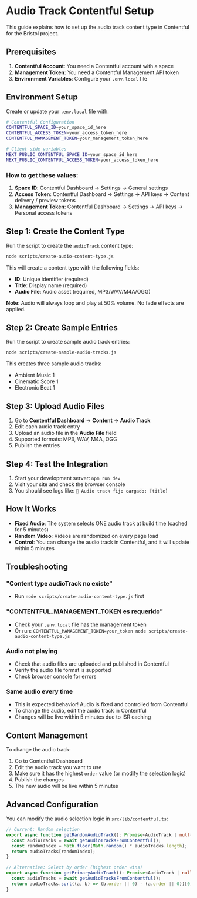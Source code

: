 # Audio Track Contentful Setup

This guide explains how to set up the audio track content type in Contentful for the Bristol project.

## Prerequisites

1. **Contentful Account**: You need a Contentful account with a space
2. **Management Token**: You need a Contentful Management API token
3. **Environment Variables**: Configure your `.env.local` file

## Environment Setup

Create or update your `.env.local` file with:

```bash
# Contentful Configuration
CONTENTFUL_SPACE_ID=your_space_id_here
CONTENTFUL_ACCESS_TOKEN=your_access_token_here
CONTENTFUL_MANAGEMENT_TOKEN=your_management_token_here

# Client-side variables
NEXT_PUBLIC_CONTENTFUL_SPACE_ID=your_space_id_here
NEXT_PUBLIC_CONTENTFUL_ACCESS_TOKEN=your_access_token_here
```

### How to get these values:

1. **Space ID**: Contentful Dashboard → Settings → General settings
2. **Access Token**: Contentful Dashboard → Settings → API keys → Content delivery / preview tokens
3. **Management Token**: Contentful Dashboard → Settings → API keys → Personal access tokens

## Step 1: Create the Content Type

Run the script to create the `audioTrack` content type:

```bash
node scripts/create-audio-content-type.js
```

This will create a content type with the following fields:

- **ID**: Unique identifier (required)
- **Title**: Display name (required)
- **Audio File**: Audio asset (required, MP3/WAV/M4A/OGG)

**Note**: Audio will always loop and play at 50% volume. No fade effects are applied.

## Step 2: Create Sample Entries

Run the script to create sample audio track entries:

```bash
node scripts/create-sample-audio-tracks.js
```

This creates three sample audio tracks:
- Ambient Music 1
- Cinematic Score 1  
- Electronic Beat 1

## Step 3: Upload Audio Files

1. Go to **Contentful Dashboard** → **Content** → **Audio Track**
2. Edit each audio track entry
3. Upload an audio file in the **Audio File** field
4. Supported formats: MP3, WAV, M4A, OGG
5. Publish the entries

## Step 4: Test the Integration

1. Start your development server: `npm run dev`
2. Visit your site and check the browser console
3. You should see logs like: `🎵 Audio track fijo cargado: [title]`

## How It Works

- **Fixed Audio**: The system selects ONE audio track at build time (cached for 5 minutes)
- **Random Video**: Videos are randomized on every page load
- **Control**: You can change the audio track in Contentful, and it will update within 5 minutes

## Troubleshooting

### "Content type audioTrack no existe"
- Run `node scripts/create-audio-content-type.js` first

### "CONTENTFUL_MANAGEMENT_TOKEN es requerido"
- Check your `.env.local` file has the management token
- Or run: `CONTENTFUL_MANAGEMENT_TOKEN=your_token node scripts/create-audio-content-type.js`

### Audio not playing
- Check that audio files are uploaded and published in Contentful
- Verify the audio file format is supported
- Check browser console for errors

### Same audio every time
- This is expected behavior! Audio is fixed and controlled from Contentful
- To change the audio, edit the audio track in Contentful
- Changes will be live within 5 minutes due to ISR caching

## Content Management

To change the audio track:

1. Go to Contentful Dashboard
2. Edit the audio track you want to use
3. Make sure it has the highest `order` value (or modify the selection logic)
4. Publish the changes
5. The new audio will be live within 5 minutes

## Advanced Configuration

You can modify the audio selection logic in `src/lib/contentful.ts`:

```typescript
// Current: Random selection
export async function getRandomAudioTrack(): Promise<AudioTrack | null> {
  const audioTracks = await getAudioTracksFromContentful();
  const randomIndex = Math.floor(Math.random() * audioTracks.length);
  return audioTracks[randomIndex];
}

// Alternative: Select by order (highest order wins)
export async function getPrimaryAudioTrack(): Promise<AudioTrack | null> {
  const audioTracks = await getAudioTracksFromContentful();
  return audioTracks.sort((a, b) => (b.order || 0) - (a.order || 0))[0];
}
```
